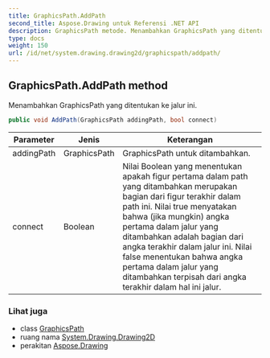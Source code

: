 ```yaml
---
title: GraphicsPath.AddPath
second_title: Aspose.Drawing untuk Referensi .NET API
description: GraphicsPath metode. Menambahkan GraphicsPath yang ditentukan ke jalur ini.
type: docs
weight: 150
url: /id/net/system.drawing.drawing2d/graphicspath/addpath/
---
```

## GraphicsPath.AddPath method

Menambahkan GraphicsPath yang ditentukan ke jalur ini.

```csharp
public void AddPath(GraphicsPath addingPath, bool connect)
```

| Parameter | Jenis | Keterangan |
| --- | --- | --- |
| addingPath | GraphicsPath | GraphicsPath untuk ditambahkan. |
| connect | Boolean | Nilai Boolean yang menentukan apakah figur pertama dalam path yang ditambahkan merupakan bagian dari figur terakhir dalam path ini. Nilai true menyatakan bahwa (jika mungkin) angka pertama dalam jalur yang ditambahkan adalah bagian dari angka terakhir dalam jalur ini. Nilai false menentukan bahwa angka pertama dalam jalur yang ditambahkan terpisah dari angka terakhir dalam hal ini jalur. |

### Lihat juga

* class [GraphicsPath](../)
* ruang nama [System.Drawing.Drawing2D](../../graphicspath/)
* perakitan [Aspose.Drawing](../../../)


